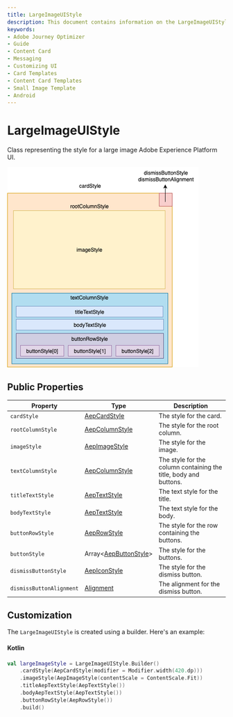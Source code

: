 ```yaml
---
title: LargeImageUIStyle
description: This document contains information on the LargeImageUIStyle class.
keywords:
- Adobe Journey Optimizer
- Guide
- Content Card
- Messaging
- Customizing UI
- Card Templates
- Content Card Templates
- Small Image Template
- Android
---
```


# LargeImageUIStyle

Class representing the style for a large image Adobe Experience Platform UI.

![Large Image Card Composeable Layout](<../../../assets/Android/large-image-card-layout.png>)

## Public Properties

| Property                 | Type                                                         | Description                                                  |
| ------------------------ | ------------------------------------------------------------ | ------------------------------------------------------------ |
| `cardStyle`              | [AepCardStyle](./aepcardstyle.md)                            | The style for the card.                                      |
| `rootColumnStyle`        | [AepColumnStyle](./aepcolumnstyle.md)                        | The style for the root column.                               |
| `imageStyle`             | [AepImageStyle](./aepimagestyle.md)                          | The style for the image.                                     |
| `textColumnStyle`        | [AepColumnStyle](./aepcolumnstyle.md)                        | The style for the column containing the title, body and buttons. |
| `titleTextStyle`         | [AepTextStyle](./aeptextstyle.md)                            | The text style for the title.                                |
| `bodyTextStyle`          | [AepTextStyle](./aeptextstyle.md)                            | The text style for the body.                                 |
| `buttonRowStyle`         | [AepRowStyle](./aeprowstyle.md)                              | The style for the row containing the buttons.                |
| `buttonStyle`            | Array<[AepButtonStyle](./aepbuttonstyle.md)>                 | The style for the buttons.                                   |
| `dismissButtonStyle`     | [AepIconStyle](./aepiconstyle.md)                            | The style for the dismiss button.                            |
| `dismissButtonAlignment` | [Alignment](https://developer.android.com/reference/kotlin/androidx/compose/ui/Alignment) | The alignment for the dismiss button.                        |

## Customization

The `LargeImageUIStyle` is created using a builder. Here's an example:

<CodeBlock slots="heading, code" repeat="1" languages="Kotlin" />

#### Kotlin

```kotlin
val largeImageStyle = LargeImageUIStyle.Builder()
    .cardStyle(AepCardStyle(modifier = Modifier.width(420.dp)))
    .imageStyle(AepImageStyle(contentScale = ContentScale.Fit))
    .titleAepTextStyle(AepTextStyle())
    .bodyAepTextStyle(AepTextStyle())
    .buttonRowStyle(AepRowStyle())
    .build()
```
